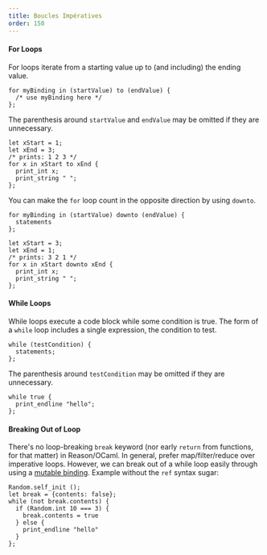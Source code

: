 ```yaml
---
title: Boucles Impératives
order: 150
---
```


#### For Loops

For loops iterate from a starting value up to (and including) the ending value.

```reason
for myBinding in (startValue) to (endValue) {
  /* use myBinding here */
};
```

The parenthesis around `startValue` and `endValue` may be omitted if they are
unnecessary.

```reason
let xStart = 1;
let xEnd = 3;
/* prints: 1 2 3 */
for x in xStart to xEnd {
  print_int x;
  print_string " ";
};
```

You can make the `for` loop count in the opposite direction by using `downto`.

```reason
for myBinding in (startValue) downto (endValue) {
  statements
};
```

```reason
let xStart = 3;
let xEnd = 1;
/* prints: 3 2 1 */
for x in xStart downto xEnd {
  print_int x;
  print_string " ";
};
```

#### While Loops

While loops execute a code block while some condition is true. The form of a `while` loop includes a single expression, the condition to test.

```reason
while (testCondition) {
  statements;
};
```

The parenthesis around `testCondition` may be omitted if they are unnecessary.

```reason
while true {
  print_endline "hello";
};
```

#### Breaking Out of Loop

There's no loop-breaking `break` keyword (nor early `return` from functions, for that matter) in Reason/OCaml. In general, prefer map/filter/reduce over imperative loops. However, we can break out of a while loop easily through using a [mutable binding](#diving-deeper-mutation). Example without the `ref` syntax sugar:

```reason
Random.self_init ();
let break = {contents: false};
while (not break.contents) {
  if (Random.int 10 === 3) {
    break.contents = true
  } else {
    print_endline "hello"
  }
};
```
